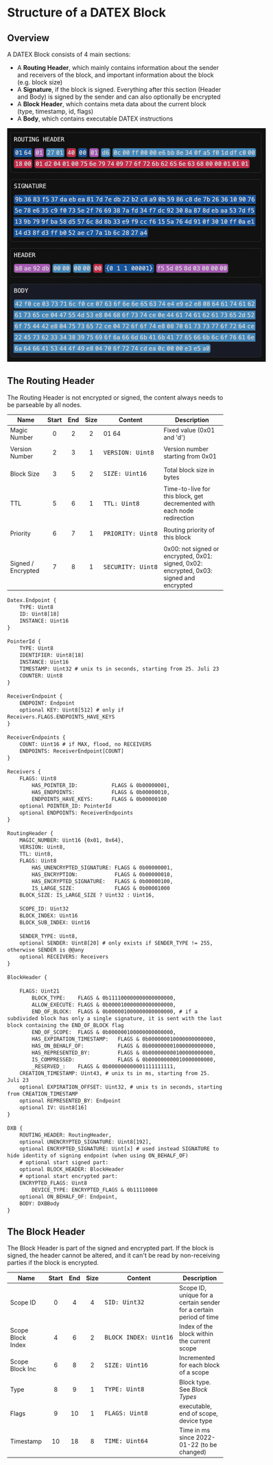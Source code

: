 # Structure of a DATEX Block

## Overview

A DATEX Block consists of 4 main sections: 
 * A **Routing Header**, which mainly contains information about the sender and receivers of the block, and important information about the block (e.g. block size)
 * A **Signature**, if the block is signed. Everything after this section (Header and Body) is signed by the sender and can also optionally be encrypted
 * A **Block Header**, which contains meta data about the current block (type, timestamp, id, flags)
 * A **Body**, which contains executable DATEX instructions


<img src="./dx_block.png" style="max-width:700px">


## The Routing Header

The Routing Header is not encrypted or signed, the content always needs to be parseable by all nodes.

|Name               | Start      |  End       | Size   | Content                                                     |    Description                      |
|-------------------|:----------:|:----------:|:------:|-------------------------------------------------------------|-------------------------------------|
|Magic Number       | 0          | 2          | 2      | 01 64                                                       | Fixed value (0x01 and 'd')          |
|Version Number     | 2          | 3          | 1      | <pre class="language-yaml">VERSION: Uint8&#10;</pre>        | Version number starting from 0x01   |
|Block Size         | 3          | 5          | 2      | <pre class="language-yaml">SIZE: Uint16&#10;</pre>          | Total block size in bytes           |
|TTL                | 5          | 6          | 1      | <pre class="language-yaml">TTL: Uint8&#10;</pre>            | Time-to-live for this block, get decremented with each node redirection           |
|Priority           | 6          | 7          | 1      | <pre class="language-yaml">PRIORITY: Uint8&#10;</pre>       | Routing priority of this block      |
|Signed / Encrypted | 7          | 8          | 1      | <pre class="language-yaml">SECURITY: Uint8&#10;</pre>   | 0x00: not signed or encrypted, 0x01: signed, 0x02: encrypted, 0x03: signed and encrypted |

```
Datex.Endpoint {
	TYPE: Uint8
	ID: Uint8[18]
	INSTANCE: Uint16
}

PointerId {
	TYPE: Uint8
	IDENTIFIER: Uint8[18]
	INSTANCE: Uint16
	TIMESTAMP: Uint32 # unix ts in seconds, starting from 25. Juli 23
	COUNTER: Uint8
}

ReceiverEndpoint {
	ENDPOINT: Endpoint
	optional KEY: Uint8[512] # only if Receivers.FLAGS.ENDPOINTS_HAVE_KEYS
}

ReceiverEndpoints {
	COUNT: Uint16 # if MAX, flood, no RECEIVERS
	ENDPOINTS: ReceiverEndpoint[COUNT]
}

Receivers {
	FLAGS: Uint8
		HAS_POINTER_ID:           FLAGS & 0b00000001,
		HAS_ENDPOINTS:            FLAGS & 0b00000010,
		ENDPOINTS_HAVE_KEYS:      FLAGS & 0b00000100
	optional POINTER_ID: PointerId
	optional ENDPOINTS: ReceiverEndpoints
}

RoutingHeader {
	MAGIC_NUMBER: Uint16 {0x01, 0x64},
	VERSION: Uint8,
	TTL: Uint8,
	FLAGS: Uint8
		HAS_UNENCRYPTED_SIGNATURE: FLAGS & 0b00000001,
		HAS_ENCRYPTION:            FLAGS & 0b00000010,
		HAS_ENCRYPTED_SIGNATURE:   FLAGS & 0b00000100,
		IS_LARGE_SIZE:             FLAGS & 0b00001000
	BLOCK_SIZE: IS_LARGE_SIZE ? Uint32 : Uint16,

	SCOPE_ID: Uint32
	BLOCK_INDEX: Uint16
	BLOCK_SUB_INDEX: Uint16

	SENDER_TYPE: Uint8,
	optional SENDER: Uint8[20] # only exists if SENDER_TYPE != 255, otherwise SENDER is @@any
	optional RECEIVERS: Receivers
}

BlockHeader {
	
	FLAGS: Uint21
		BLOCK_TYPE:    FLAGS & 0b111100000000000000000,
		ALLOW_EXECUTE: FLAGS & 0b000010000000000000000,
		END_OF_BLOCK:  FLAGS & 0b000001000000000000000, # if a subdivided block has only a single signature, it is sent with the last block containing the END_OF_BLOCK flag
		END_OF_SCOPE:  FLAGS & 0b000000100000000000000,
		HAS_EXPIRATION_TIMESTAMP:   FLAGS & 0b000000010000000000000,
		HAS_ON_BEHALF_OF:           FLAGS & 0b000000001000000000000,
		HAS_REPRESENTED_BY:         FLAGS & 0b000000000100000000000,
		IS_COMPRESSED:              FLAGS & 0b000000000010000000000,
		_RESERVED_:    FLAGS & 0b000000000001111111111,
	CREATION_TIMESTAMP: Uint43, # unix ts in ms, starting from 25. Juli 23
	optional EXPIRATION_OFFSET: Uint32, # unix ts in seconds, starting from CREATION_TIMESTAMP
	optional REPRESENTED_BY: Endpoint
	optional IV: Uint8[16]
}

DXB {
	ROUTING_HEADER: RoutingHeader,
	optional UNENCRYPTED_SIGNATURE: Uint8[192],
	optional ENCRYPTED_SIGNATURE: Uint[x] # used instead SIGNATURE to hide identity of signing endpoint (when using ON_BEHALF_OF)
	# optional start signed part:
	optional BLOCK_HEADER: BlockHeader
	# optional start encrypted part:
	ENCRYPTED_FLAGS: Uint8
		DEVICE_TYPE: ENCRYPTED_FLAGS & 0b11110000
	optional ON_BEHALF_OF: Endpoint,
	BODY: DXBBody
}
```


## The Block Header


The Block Header is part of the signed and encrypted part.
If the block is signed, the header cannot be altered, and it can't be read by non-receiving parties if the block is encrypted.

|Name               | Start      |  End       | Size   | Content                                                     |    Description                      |
|-------------------|:----------:|:----------:|:------:|-------------------------------------------------------------|-------------------------------------|
|Scope ID           | 0          | 4          | 4      | <pre class="language-yaml">SID: Uint32&#10;</pre>           | Scope ID, unique for a certain sender for a certain period of time |
|Scope Block Index  | 4          | 6          | 2      | <pre class="language-yaml">BLOCK_INDEX: Uint16&#10;</pre>   | Index of the block within the current scope  |
|Scope Block Inc    | 6          | 8          | 2      | <pre class="language-yaml">SIZE: Uint16&#10;</pre>          | Incremented for each block of a scope          |
|Type               | 8          | 9          | 1      | <pre class="language-yaml">TYPE: Uint8&#10;</pre>           | Block type. See *Block Types*         |
|Flags              | 9          | 10         | 1      | <pre class="language-yaml">FLAGS: Uint8&#10;</pre>          | executable, end of scope, device type     |
|Timestamp          | 10         | 18         | 8      | <pre class="language-yaml">TIME: Uint64&#10;</pre>          | Time in ms since 2022-01-22 (to be changed)    |


